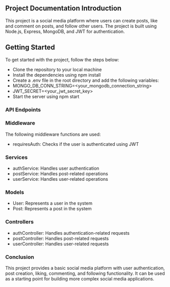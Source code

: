 ## Project Documentation Introduction
This project is a social media platform where users can create posts, like and comment on posts, and follow other users. 
The project is built using Node.js, Express, MongoDB, and JWT for authentication.

## Getting Started
To get started with the project, follow the steps below:
- Clone the repository to your local machine
- Install the dependencies using npm install
- Create a .env file in the root directory and add the following variables:
- MONGO_DB_CONN_STRING=<your_mongodb_connection_string>
- JWT_SECRET=<your_jwt_secret_key>
- Start the server using npm start

### API Endpoints


### Middleware

The following middleware functions are used:
- requiresAuth: Checks if the user is authenticated using JWT

### Services
- authService: Handles user authentication
- postService: Handles post-related operations
- userService: Handles user-related operations

### Models
- User: Represents a user in the system
- Post: Represents a post in the system

### Controllers
- authController: Handles authentication-related requests
- postController: Handles post-related requests
- userController: Handles user-related requests


### Conclusion

This project provides a basic social media platform with user authentication, post creation, liking, commenting, and following functionality. 
It can be used as a starting point for building more complex social media applications.

